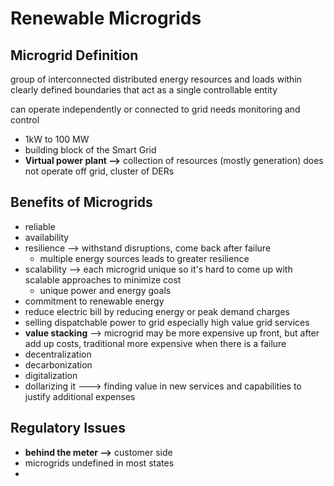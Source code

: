 # Renewable Microgrids

## Microgrid Definition

group of interconnected distributed energy resources and loads within clearly defined boundaries that act as a single controllable entity

can operate independently or connected to grid needs monitoring and control

* 1kW to 100 MW
* building block of the Smart Grid
* **Virtual power plant --&gt;** collection of resources \(mostly generation\) does not operate off grid, cluster of DERs

## Benefits of Microgrids

* reliable
* availability
* resilience --&gt; withstand disruptions, come back after failure
  * multiple energy sources leads to greater resilience
* scalability --&gt; each microgrid unique so it's hard to come up with scalable approaches to minimize cost
  * unique power and energy goals
* commitment to renewable energy
* reduce electric bill by reducing energy or peak demand charges
* selling dispatchable power to grid especially high value grid services
* **value stacking** --&gt; microgrid may be more expensive up front, but after add up costs, traditional more expensive when there is a failure
* decentralization
* decarbonization
* digitalization
* dollarizing it ---&gt; finding value in new services and capabilities to justify additional expenses

## Regulatory Issues

* **behind the meter --&gt;** customer side
* microgrids undefined in most states
* 
